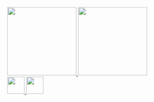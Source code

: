 <div>
<a href="https://github.com/seu-usuário-aqui">
<img loading="lazy" height="160em" src="https://github-readme-stats.vercel.app/api/top-langs/?username=w4terbomb&layout=compact&langs_count=7&theme=dracula"/>
<img loading="lazy" height="160em" src="https://github-readme-stats.vercel.app/api/?username=w4terbomb&show_icons=true&theme=dracula&include_all_commits=true&count_private=true"/>
</div>

<div>
          <img loading="lazy" src="https://cdn.jsdelivr.net/gh/devicons/devicon/icons/java/java-original.svg" width="40" height="40"/> 
          <img loading="lazy" src="https://cdn.jsdelivr.net/gh/devicons/devicon/icons/linux/linux-original.svg" width="40" height="40"/>
</div>

          

